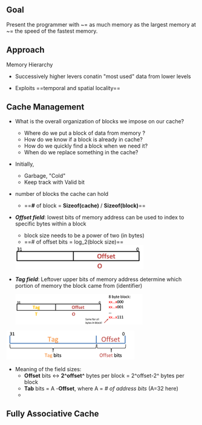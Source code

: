 ## Goal 

Present the programmer with ~= as much memory as the largest memory at ~= the speed of the fastest memory.

## Approach

Memory Hierarchy

- Successively higher levers conatin "most used" data from lower levels

- Exploits ==temporal and spatial locality==

  

## Cache Management



* What is the overall organization of blocks we impose on our cache?
  * Where do we put a block of data from memory ?
  * How do we know if a block is already in cache?
  * How do we quickly find a block when we need it?
  * When do we replace something in the cache?



* Initially,
  * Garbage, "Cold"
  * Keep track with Valid bit



* number of blocks the cache can hold

  * ==**\#** of block = **Sizeof(cache)** / **Sizeof(block)**==

* ***Offset field***: lowest bits of memory address can be used to index to specific bytes within a block

  * block size needs to be a power of two (in bytes)
  * ==\# of offset bits = log_2(block size)==

  <img src="./Cache 1.assets/image-20201116160030421.png" alt="image-20201116160030421" style="zoom:33%;" />

  

* ***Tag field***: Leftover upper bits of memory address determine which portion of memory the block came from (identifier)

  <img src="./Cache 1.assets/image-20201116160114214.png" alt="image-20201116160114214" style="zoom:33%;" />

<img src="./Cache 1.assets/image-20201116165921257.png" alt="image-20201116165921257" style="zoom:33%;" />

* Meaning of the field sizes:
  * **Offset** bits <-> **2^offset^** bytes per block = 2^offset-2^ bytes per block
  * **Tab** bits = A -**Offset**, where A = *# of address bits* (A=32 here)
  * 



## Fully Associative Cache